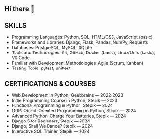 ## Hi there 👋

## SKILLS  
- Programming Languages: Python, SQL, HTML/CSS, JavaScript (basic)
- Frameworks and Libraries: Django, Flask, Pandas, NumPy, Requests  
- Databases: PostgreSQL, MySQL, SQLite
- Tools and Technologies: Git, GitHub, Docker (basic), Linux/Unix (basic), VS Code  
- Familiar with Development Methodologies: Agile (Scrum, Kanban)  
- Testing Tools: pytest, unittest  

## CERTIFICATIONS & COURSES  
- Web Development in Python, Geekbrains — 2022-2023  
- Indie Programming Course in Python, Stepik — 2023  
- Functional Programming in Python, Stepik — 2024  
- OOP: Object-Oriented Programming in Python, Stepik — 2024  
- Advanced Python: Charge Your Batteries, Stepik — 2024  
- Django 5 for Beginners, Stepik — 2024  
- Django, Shall We Dance? Stepik — 2024  
- Interactive SQL Trainer, Stepik — 2024  


<!--
**Ilippy/Ilippy** is a ✨ _special_ ✨ repository because its `README.md` (this file) appears on your GitHub profile.

Here are some ideas to get you started:

- 🔭 I’m currently working on ...
- 🌱 I’m currently learning ...
- 👯 I’m looking to collaborate on ...
- 🤔 I’m looking for help with ...
- 💬 Ask me about ...
- 📫 How to reach me: ...
- 😄 Pronouns: ...
- ⚡ Fun fact: ...
-->
